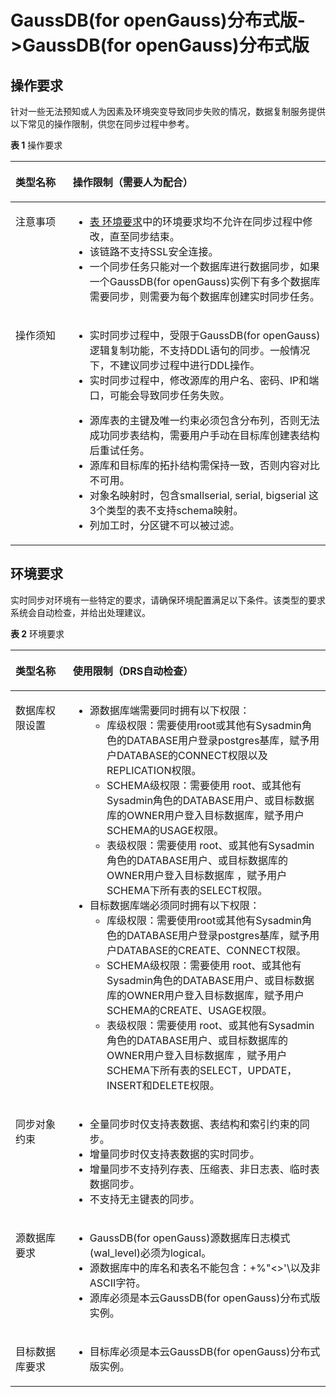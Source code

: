 # GaussDB\(for openGauss\)分布式版-\>GaussDB\(for openGauss\)分布式版<a name="drs_11_0442"></a>

## 操作要求<a name="section1610153915412"></a>

针对一些无法预知或人为因素及环境突变导致同步失败的情况，数据复制服务提供以下常见的操作限制，供您在同步过程中参考。

**表 1**  操作要求

<a name="table13588832007"></a>
<table><thead align="left"><tr id="row25883321603"><th class="cellrowborder" valign="top" width="18.18%" id="mcps1.2.3.1.1"><p id="p1058973210012"><a name="p1058973210012"></a><a name="p1058973210012"></a><strong id="b18589103215010"><a name="b18589103215010"></a><a name="b18589103215010"></a>类型名称</strong></p>
</th>
<th class="cellrowborder" valign="top" width="81.82000000000001%" id="mcps1.2.3.1.2"><p id="p185891232501"><a name="p185891232501"></a><a name="p185891232501"></a><strong id="b35891332308"><a name="b35891332308"></a><a name="b35891332308"></a>操作限制</strong>（需要人为配合）</p>
</th>
</tr>
</thead>
<tbody><tr id="row458912321000"><td class="cellrowborder" valign="top" width="18.18%" headers="mcps1.2.3.1.1 "><p id="p258915321016"><a name="p258915321016"></a><a name="p258915321016"></a>注意事项</p>
</td>
<td class="cellrowborder" valign="top" width="81.82000000000001%" headers="mcps1.2.3.1.2 "><a name="ul659016321207"></a><a name="ul659016321207"></a><ul id="ul659016321207"><li><a href="#table1321975211">表 环境要求</a>中的环境要求均不允许在同步过程中修改，直至同步结束。</li><li>该链路不支持SSL安全连接。</li><li>一个同步任务只能对一个数据库进行数据同步，如果一个GaussDB(for openGauss)实例下有多个数据库需要同步，则需要为每个数据库创建实时同步任务。</li></ul>
</td>
</tr>
<tr id="row55917321508"><td class="cellrowborder" valign="top" width="18.18%" headers="mcps1.2.3.1.1 "><p id="p175912325018"><a name="p175912325018"></a><a name="p175912325018"></a>操作须知</p>
</td>
<td class="cellrowborder" valign="top" width="81.82000000000001%" headers="mcps1.2.3.1.2 "><a name="ul94850392720"></a><a name="ul94850392720"></a><ul id="ul94850392720"><li>实时同步过程中，受限于<span id="text107111244141214"><a name="text107111244141214"></a><a name="text107111244141214"></a>GaussDB(for openGauss)</span>逻辑复制功能，不支持DDL语句的同步。一般情况下，不建议同步过程中进行DDL操作。</li><li>实时同步过程中，修改源库的用户名、密码、IP和端口，可能会导致同步任务失败。</li></ul>
<a name="ul175916322017"></a><a name="ul175916322017"></a><ul id="ul175916322017"><li>源库表的主键及唯一约束必须包含分布列，否则无法成功同步表结构，需要用户手动在目标库创建表结构后重试任务。</li><li>源库和目标库的拓扑结构需保持一致，否则内容对比不可用。</li><li>对象名映射时，包含smallserial, serial, bigserial 这3个类型的表不支持schema映射。</li><li>列加工时，分区键不可以被过滤。</li></ul>
</td>
</tr>
</tbody>
</table>

## 环境要求<a name="section165311339195419"></a>

实时同步对环境有一些特定的要求，请确保环境配置满足以下条件。该类型的要求系统会自动检查，并给出处理建议。

**表 2**  环境要求

<a name="table1321975211"></a>
<table><thead align="left"><tr id="row182201058117"><th class="cellrowborder" valign="top" width="18.18%" id="mcps1.2.3.1.1"><p id="p172201551013"><a name="p172201551013"></a><a name="p172201551013"></a><strong id="b1322020518116"><a name="b1322020518116"></a><a name="b1322020518116"></a>类型名称</strong></p>
</th>
<th class="cellrowborder" valign="top" width="81.82000000000001%" id="mcps1.2.3.1.2"><p id="p22204518111"><a name="p22204518111"></a><a name="p22204518111"></a><strong id="b15220455112"><a name="b15220455112"></a><a name="b15220455112"></a>使用限制</strong>（DRS自动检查）</p>
</th>
</tr>
</thead>
<tbody><tr id="row62211755115"><td class="cellrowborder" valign="top" width="18.18%" headers="mcps1.2.3.1.1 "><p id="p19221351914"><a name="p19221351914"></a><a name="p19221351914"></a>数据库权限设置</p>
</td>
<td class="cellrowborder" valign="top" width="81.82000000000001%" headers="mcps1.2.3.1.2 "><a name="ul22892611356"></a><a name="ul22892611356"></a><ul id="ul22892611356"><li>源数据库端需要同时拥有以下权限：<a name="ul141507123018"></a><a name="ul141507123018"></a><ul id="ul141507123018"><li>库级权限：需要使用root或其他有Sysadmin角色的DATABASE用户登录postgres基库，赋予用户DATABASE的CONNECT权限以及REPLICATION权限。</li><li>SCHEMA级权限：需要使用 root、或其他有Sysadmin角色的DATABASE用户、或目标数据库的OWNER用户登入目标数据库，赋予用户SCHEMA的USAGE权限。</li><li>表级权限：需要使用 root、或其他有Sysadmin角色的DATABASE用户、或目标数据库的OWNER用户登入目标数据库 ，赋予用户SCHEMA下所有表的SELECT权限。</li></ul>
</li><li>目标数据库端必须同时拥有以下权限：<a name="ul132617565125"></a><a name="ul132617565125"></a><ul id="ul132617565125"><li>库级权限：需要使用root或其他有Sysadmin角色的DATABASE用户登录postgres基库，赋予用户DATABASE的CREATE、CONNECT权限。</li><li>SCHEMA级权限：需要使用 root、或其他有Sysadmin角色的DATABASE用户、或目标数据库的OWNER用户登入目标数据库，赋予用户SCHEMA的CREATE、USAGE权限。</li><li>表级权限：需要使用 root、或其他有Sysadmin角色的DATABASE用户、或目标数据库的OWNER用户登入目标数据库 ，赋予用户SCHEMA下所有表的SELECT，UPDATE，INSERT和DELETE权限。</li></ul>
</li></ul>
</td>
</tr>
<tr id="row22213516111"><td class="cellrowborder" valign="top" width="18.18%" headers="mcps1.2.3.1.1 "><p id="p82221752015"><a name="p82221752015"></a><a name="p82221752015"></a>同步对象约束</p>
</td>
<td class="cellrowborder" valign="top" width="81.82000000000001%" headers="mcps1.2.3.1.2 "><a name="ul76031410104519"></a><a name="ul76031410104519"></a><ul id="ul76031410104519"><li>全量同步时仅支持表数据、表结构和索引约束的同步。</li><li>增量同步时仅支持表数据的实时同步。</li><li>增量同步不支持列存表、压缩表、非日志表、临时表数据同步。</li><li>不支持无主键表的同步。</li></ul>
</td>
</tr>
<tr id="row2223955112"><td class="cellrowborder" valign="top" width="18.18%" headers="mcps1.2.3.1.1 "><p id="p14223185617"><a name="p14223185617"></a><a name="p14223185617"></a>源数据库要求</p>
</td>
<td class="cellrowborder" valign="top" width="81.82000000000001%" headers="mcps1.2.3.1.2 "><a name="ul714371816441"></a><a name="ul714371816441"></a><ul id="ul714371816441"><li><span id="text7721171821317"><a name="text7721171821317"></a><a name="text7721171821317"></a>GaussDB(for openGauss)</span>源数据库日志模式(wal_level)必须为logical。</li><li>源数据库中的库名和表名不能包含：+%"&lt;&gt;'\以及非ASCII字符。</li><li>源库必须是本云<span id="text0224721141318"><a name="text0224721141318"></a><a name="text0224721141318"></a>GaussDB(for openGauss)</span>分布式版实例。</li></ul>
</td>
</tr>
<tr id="row1422495219"><td class="cellrowborder" valign="top" width="18.18%" headers="mcps1.2.3.1.1 "><p id="p16224654119"><a name="p16224654119"></a><a name="p16224654119"></a>目标数据库要求</p>
</td>
<td class="cellrowborder" valign="top" width="81.82000000000001%" headers="mcps1.2.3.1.2 "><a name="zh-cn_topic_0000001121374119_ul74299512319"></a><a name="zh-cn_topic_0000001121374119_ul74299512319"></a><ul id="zh-cn_topic_0000001121374119_ul74299512319"><li>目标库必须是本云<span id="zh-cn_topic_0000001121374119_text179311840151211"><a name="zh-cn_topic_0000001121374119_text179311840151211"></a><a name="zh-cn_topic_0000001121374119_text179311840151211"></a>GaussDB(for openGauss)</span>分布式版实例。</li></ul>
</td>
</tr>
</tbody>
</table>


